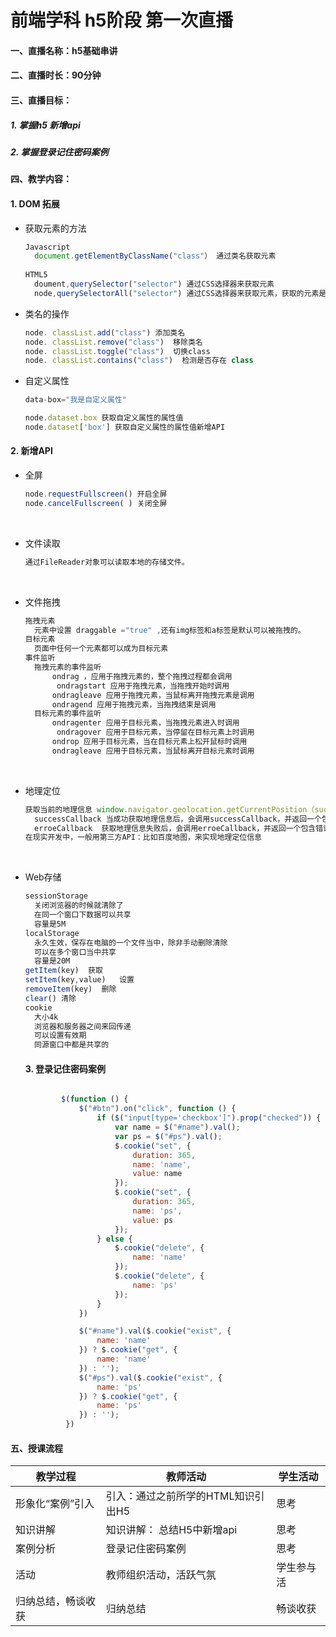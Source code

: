 # 前端学科 h5阶段 第一次直播

#### 一、直播名称：h5基础串讲

#### 二、直播时长：90分钟

#### 三、直播目标：

##### 1. 掌握h5 新增api

##### 2. 掌握登录记住密码案例

#### 四、教学内容：

#### 1. DOM 拓展

- 获取元素的方法

  ```js
  Javascript
  	document.getElementByClassName("class"） 通过类名获取元素
                                     
  HTML5
  	doument,querySelector("selector") 通过CSS选择器来获取元素
  	node,querySelectorAll("selector") 通过CSS选择器来获取元素，获取的元素是以伪数组的形式存在的。（node是一个节点，不见得就是document）
  ```

- 类名的操作

  ```js
  node. classList.add("class") 添加类名
  node. classList.remove("class")  移除类名
  node. classList.toggle("class")  切换class 
  node. classList.contains("class")  检测是否存在 class
  ```

- 自定义属性

  ```js
  data-box="我是自定义属性"

  node.dataset.box 获取自定义属性的属性值
  node.dataset['box'] 获取自定义属性的属性值新增API
  ```

#### 2. 新增API

- 全屏

  ```js
  node.requestFullscreen() 开启全屏
  node.cancelFullscreen( ) 关闭全屏
  ```

  ​

- 文件读取

  ```js
  通过FileReader对象可以读取本地的存储文件。
  ```

  ​

- 文件拖拽

  ```js
  拖拽元素
  	元素中设置 draggable ="true" ,还有img标签和a标签是默认可以被拖拽的。
  目标元素
  	页面中任何一个元素都可以成为目标元素
  事件监听
  	拖拽元素的事件监听
  		ondrag ，应用于拖拽元素的，整个拖拽过程都会调用
  		 ondragstart 应用于拖拽元素，当拖拽开始时调用
  		ondragleave 应用于拖拽元素，当鼠标离开拖拽元素是调用
  		ondragend 应用于拖拽元素，当拖拽结束是调用
  	目标元素的事件监听
  		ondragenter 应用于目标元素，当拖拽元素进入时调用
  		 ondragover 应用于目标元素，当停留在目标元素上时调用
  		ondrop 应用于目标元素，当在目标元素上松开鼠标时调用
  		ondragleave 应用于目标元素，当鼠标离开目标元素时调用
  ```

  ​

- 地理定位

  ```js
  获取当前的地理信息 window.navigator.geolocation.getCurrentPosition（successCallback, erroeCallback）
  	successCallback 当成功获取地理信息后，会调用successCallback，并返回一个包含位置信息的对象
  	erroeCallback  获取地理信息失败后，会调用erroeCallback，并返回一个包含错误信息的对象
  在现实开发中，一般用第三方API：比如百度地图，来实现地理定位信息
  ```

  ​

- Web存储

  ```js
  sessionStorage
  	关闭浏览器的时候就清除了
  	在同一个窗口下数据可以共享
  	容量是5M
  localStorage
  	永久生效，保存在电脑的一个文件当中，除非手动删除清除
  	可以在多个窗口当中共享
  	容量是20M
  getItem(key)  获取
  setItem(key,value)   设置
  removeItem(key)  删除
  clear() 清除
  cookie
  	大小4k
  	浏览器和服务器之间来回传递
  	可以设置有效期
  	同源窗口中都是共享的
  ```

  #### 3. 登录记住密码案例

  ```js

          $(function () {
              $("#btn").on("click", function () {
                  if ($("input[type='checkbox']").prop("checked")) {
                      var name = $("#name").val();
                      var ps = $("#ps").val();
                      $.cookie("set", {
                          duration: 365,
                          name: 'name',
                          value: name
                      });
                      $.cookie("set", {
                          duration: 365,
                          name: 'ps',
                          value: ps
                      });
                  } else {
                      $.cookie("delete", {
                          name: 'name'
                      });
                      $.cookie("delete", {
                          name: 'ps'
                      });
                  }
              })

              $("#name").val($.cookie("exist", {
                  name: 'name'
              }) ? $.cookie("get", {
                  name: 'name'
              }) : '');
              $("#ps").val($.cookie("exist", {
                  name: 'ps'
              }) ? $.cookie("get", {
                  name: 'ps'
              }) : '');
           })     
  ```


#### 五、授课流程

| 教学过程           | 教师活动                           | 学生活动   |
| ------------------ | ---------------------------------- | ---------- |
| 形象化“案例”引入   | 引入：通过之前所学的HTML知识引出H5 | 思考       |
| 知识讲解           | 知识讲解：  总结H5中新增api        | 思考       |
| 案例分析           | 登录记住密码案例                   | 思考       |
| 活动               | 教师组织活动，活跃气氛             | 学生参与活 |
| 归纳总结，畅谈收获 | 归纳总结                           | 畅谈收获   |